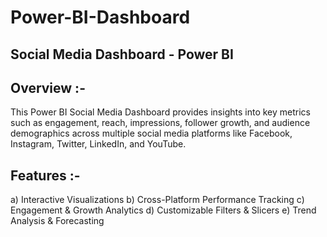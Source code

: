 # Power-BI-Dashboard

##  Social Media Dashboard - Power BI

## Overview :-
This Power BI Social Media Dashboard provides insights into key metrics such as engagement, reach, impressions, follower growth, and audience demographics across multiple social media platforms like Facebook, Instagram, Twitter, LinkedIn, and YouTube.

## Features :-

a) Interactive Visualizations 
b) Cross-Platform Performance Tracking 
c) Engagement & Growth Analytics 
d) Customizable Filters & Slicers 
e) Trend Analysis & Forecasting 


